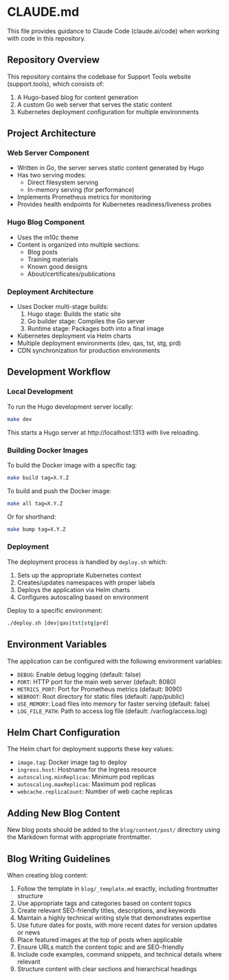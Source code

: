 # CLAUDE.md

This file provides guidance to Claude Code (claude.ai/code) when working with code in this repository.

## Repository Overview

This repository contains the codebase for Support Tools website (support.tools), which consists of:

1. A Hugo-based blog for content generation
2. A custom Go web server that serves the static content
3. Kubernetes deployment configuration for multiple environments

## Project Architecture

### Web Server Component
- Written in Go, the server serves static content generated by Hugo
- Has two serving modes:
  - Direct filesystem serving
  - In-memory serving (for performance)
- Implements Prometheus metrics for monitoring
- Provides health endpoints for Kubernetes readiness/liveness probes

### Hugo Blog Component
- Uses the m10c theme
- Content is organized into multiple sections:
  - Blog posts
  - Training materials
  - Known good designs
  - About/certificates/publications

### Deployment Architecture
- Uses Docker multi-stage builds:
  1. Hugo stage: Builds the static site
  2. Go builder stage: Compiles the Go server
  3. Runtime stage: Packages both into a final image
- Kubernetes deployment via Helm charts
- Multiple deployment environments (dev, qas, tst, stg, prd)
- CDN synchronization for production environments

## Development Workflow

### Local Development

To run the Hugo development server locally:

```bash
make dev
```

This starts a Hugo server at http://localhost:1313 with live reloading.

### Building Docker Images

To build the Docker image with a specific tag:

```bash
make build tag=X.Y.Z
```

To build and push the Docker image:

```bash
make all tag=X.Y.Z
```

Or for shorthand:

```bash
make bump tag=X.Y.Z
```

### Deployment

The deployment process is handled by `deploy.sh` which:
1. Sets up the appropriate Kubernetes context
2. Creates/updates namespaces with proper labels
3. Deploys the application via Helm charts
4. Configures autoscaling based on environment

Deploy to a specific environment:

```bash
./deploy.sh [dev|qas|tst|stg|prd]
```

## Environment Variables

The application can be configured with the following environment variables:

- `DEBUG`: Enable debug logging (default: false)
- `PORT`: HTTP port for the main web server (default: 8080) 
- `METRICS_PORT`: Port for Prometheus metrics (default: 9090)
- `WEBROOT`: Root directory for static files (default: /app/public)
- `USE_MEMORY`: Load files into memory for faster serving (default: false)
- `LOG_FILE_PATH`: Path to access log file (default: /var/log/access.log)

## Helm Chart Configuration

The Helm chart for deployment supports these key values:

- `image.tag`: Docker image tag to deploy
- `ingress.host`: Hostname for the Ingress resource
- `autoscaling.minReplicas`: Minimum pod replicas
- `autoscaling.maxReplicas`: Maximum pod replicas 
- `webcache.replicaCount`: Number of web cache replicas

## Adding New Blog Content

New blog posts should be added to the `blog/content/post/` directory using the Markdown format with appropriate frontmatter.

## Blog Writing Guidelines

When creating blog content:

1. Follow the template in `blog/_template.md` exactly, including frontmatter structure
2. Use appropriate tags and categories based on content topics
3. Create relevant SEO-friendly titles, descriptions, and keywords
4. Maintain a highly technical writing style that demonstrates expertise
5. Use future dates for posts, with more recent dates for version updates or news
6. Place featured images at the top of posts when applicable
7. Ensure URLs match the content topic and are SEO-friendly
8. Include code examples, command snippets, and technical details where relevant
9. Structure content with clear sections and hierarchical headings
